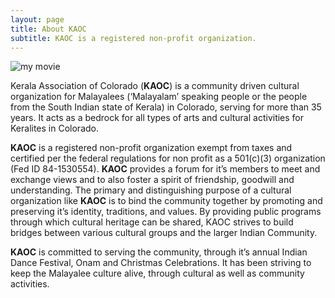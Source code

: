 ```yaml
---
layout: page
title: About KAOC
subtitle: KAOC is a registered non-profit organization.
---
```

![my movie](https://raw.githubusercontent.com/kaoc/kaoc.github.io/master/img/aboutKAOC.png)

Kerala Association of Colorado (**KAOC**) is a community driven cultural organization for Malayalees (‘Malayalam’ speaking people or the people from the South Indian state of Kerala) in Colorado, serving for more than 35 years. It acts as a bedrock for all types of arts and cultural activities for Keralites in Colorado.

**KAOC** is a registered non-profit organization exempt from taxes and certified per the federal regulations for non profit as a 501(c)(3) organization (Fed ID 84-1530554). **KAOC** provides a forum for it’s members to meet and exchange views and to also foster a spirit of friendship, goodwill and understanding. The primary and distinguishing purpose of a cultural organization like **KAOC** is to bind the community together by promoting and preserving it’s identity, traditions, and values. By providing public programs through which cultural heritage can be shared, KAOC strives to build bridges between various cultural groups and the larger Indian Community.

**KAOC** is committed to serving the community, through it’s annual Indian Dance Festival, Onam and Christmas Celebrations. It has been striving to keep the Malayalee culture alive, through cultural as well as community activities.

